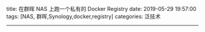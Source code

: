 title: 在群晖 NAS 上跑一个私有的 Docker Registry
date: 2019-05-29 19:57:00
tags: [NAS, 群晖,Synology,docker,registry]
categories: 泛技术

------

